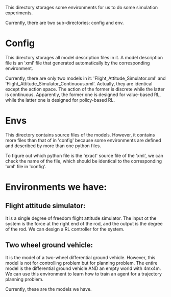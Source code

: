 This directory storages some environments for us to do some simulation experiments.

Currently, there are two sub-directories: config and env.

# Config
This directory storages all model description files in it. A model description file is an 'xml' file that generated 
automatically by the corresponding environment.

Currently, there are only two models in it: 'Flight_Attitude_Simulator.xml' and 'Flight_Attitude_Simulator_Continuous.xml'.
Actually, they are identical except the action space. The action of the former is discrete while the latter is continuous. Apparently, the
former one is designed for value-based RL, while the latter one is designed for policy-based RL.

# Envs
This directory contains source files of the models. However, it contains more files than that of in 'config' because some environments are defined and 
described by more than one python files.

To figure out which python file is the 'exact' source file of the 'xml', we can check the name of the file, which should be identical to the corresponding
'xml' file in 'config'.

# Environments we have:
## Flight attitude simulator:
It is a single degree of freedom flight attitude simulator. The input ot the system is the force at the right end
of the rod, and the output is the degree of the rod. We can design a RL controller for the system.

## Two wheel ground vehicle:
It is the model of a two-wheel differential ground vehicle. However, this model is not for controlling
problem but for planning problem. The entire model is the differential ground vehicle AND an empty world with
4mx4m.  We can use this environment to learn how to train an agent for a trajectory planning problem.

Currently, these are the models we have.